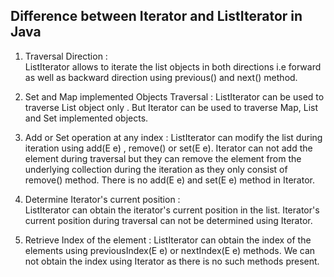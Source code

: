 ## Difference between Iterator and ListIterator in Java

1. Traversal Direction  :  
ListIterator allows to iterate the list objects in both directions i.e forward as well as backward direction using previous() and next() 
method.

2.  Set and Map implemented Objects Traversal : 
ListIterator can be used to traverse List object only . But Iterator can be used to traverse Map, List and Set implemented objects.

3. Add or Set operation at any index :
ListIterator can modify the list  during iteration using add(E e) , remove() or set(E e).
Iterator can not add the element during traversal but they can remove the element from the underlying collection during the iteration 
as they only consist of remove() method. There is no add(E e) and set(E e) method in Iterator. 

4. Determine Iterator's current position :  
ListIterator can obtain the iterator's current position in the list. Iterator's current position during traversal can not 
be determined using Iterator. 

5. Retrieve Index of the element : 
ListIterator can obtain the index of the elements using previousIndex(E e) or nextIndex(E e) methods. 
We can not obtain the index using Iterator as there is no such methods present. 

